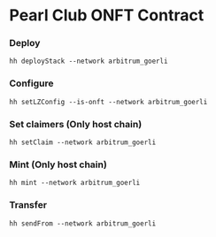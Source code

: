 # Pearl Club ONFT Contract

### Deploy 
`hh deployStack --network arbitrum_goerli`

### Configure
`hh setLZConfig --is-onft --network arbitrum_goerli`

### Set claimers (Only host chain)
`hh setClaim --network arbitrum_goerli`

### Mint (Only host chain)
`hh mint --network arbitrum_goerli`

### Transfer
`hh sendFrom --network arbitrum_goerli`